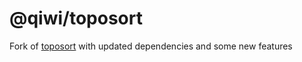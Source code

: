# @qiwi/toposort

Fork of [toposort](https://github.com/marcelklehr/toposort) with updated dependencies and some new features 

